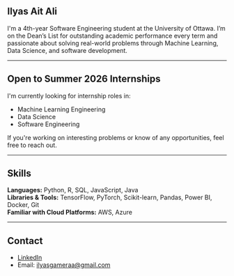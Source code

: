 ## Ilyas Ait Ali

I'm a 4th-year Software Engineering student at the University of Ottawa. I’m on the Dean’s List for outstanding academic performance every term and passionate about solving real-world problems through Machine Learning, Data Science, and software development.

---

## Open to Summer 2026 Internships

I'm currently looking for internship roles in:
- Machine Learning Engineering  
- Data Science  
- Software Engineering  

If you're working on interesting problems or know of any opportunities, feel free to reach out.

---

## Skills

**Languages:** Python, R, SQL, JavaScript, Java  
**Libraries & Tools:** TensorFlow, PyTorch, Scikit-learn, Pandas, Power BI, Docker, Git  
**Familiar with Cloud Platforms:** AWS, Azure  

---

## Contact

- [LinkedIn](https://www.linkedin.com/in/ilyas-ait-ali-467bb819b/)  
- Email: ilyasgameraa@gmail.com
